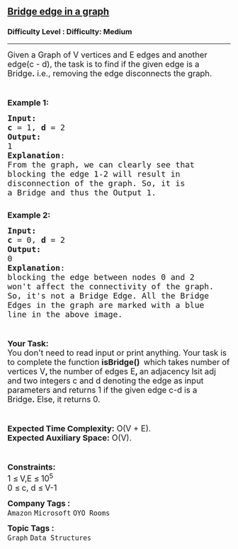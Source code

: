 <h2><a href="https://www.geeksforgeeks.org/problems/bridge-edge-in-graph/1?page=1&category=Graph&company=Amazon,Google&status=unsolved&sortBy=submissions">Bridge edge in a graph</a></h2><h3>Difficulty Level : Difficulty: Medium</h3><hr><div class="problems_problem_content__Xm_eO"><p><span style="font-size: 18px;">Given a&nbsp;Graph of V vertices and E edges and another edge(c -&nbsp;d), the task is to find if the given edge is a Bridge<strong>.</strong>&nbsp;i.e., removing the edge disconnects the graph.</span></p>
<p>&nbsp;</p>
<p><span style="font-size: 18px;"><strong>Example 1:</strong></span></p>
<pre><span style="font-size: 18px;"><strong>Input:</strong></span>
<img src="https://media.geeksforgeeks.org/img-practice/PROD/addEditProblem/700463/Web/Other/5a46c789-a956-4196-a62c-7a1bb9d16db2_1685086697.png" alt="">
<span style="font-size: 18px;"><strong>c</strong> = 1, <strong>d</strong> = 2</span>
<span style="font-size: 18px;"><strong>Output:</strong>
1
<strong>Explanation</strong>:</span>
<span style="font-size: 18px;">From the graph, we can clearly see that
blocking the edge 1-2 will result in 
disconnection of the graph. So, it is 
a Bridge<strong> </strong>and thus the Output 1.</span>

</pre>
<p><span style="font-size: 18px;"><strong>Example 2:</strong></span></p>
<pre><span style="font-size: 18px;"><strong>Input:</strong></span>
<img src="https://media.geeksforgeeks.org/img-practice/PROD/addEditProblem/700463/Web/Other/d443aa5e-21e9-47dc-a06e-dd99ea03fbc9_1685086698.png" alt="">
<span style="font-size: 18px;"><strong>c</strong> = 0, <strong>d</strong> = 2</span>
<span style="font-size: 18px;"><strong>Output:</strong>
0
<strong>Explanation</strong>:
</span><img src="https://media.geeksforgeeks.org/img-practice/PROD/addEditProblem/700463/Web/Other/8be4152b-afea-4c19-802c-ba1647da0cf9_1685086698.png" alt="">
<span style="font-size: 18px;">blocking the edge between nodes 0 and 2
won't affect the connectivity of the graph.
So, it's not a Bridge Edge. All the Bridge
Edges in the graph are marked with a blue
line in the above image.</span>
</pre>
<p>&nbsp;</p>
<p><span style="font-size: 18px;"><strong>Your Task:</strong><br>You don't need to read input or print anything. Your task is to complete the function&nbsp;<strong>isBridge()</strong>&nbsp;</span> <span style="font-size: 18px;">which takes number of vertices V<strong>, </strong>the number of edges&nbsp;E<strong>, </strong>an adjacency lsit adj and two integers c and d denoting the edge as input parameters&nbsp;and returns 1 if the given edge c-d is a Bridge<strong>.</strong>&nbsp;Else, it returns 0.</span></p>
<p>&nbsp;</p>
<p><span style="font-size: 18px;"><strong>Expected Time Complexity:</strong>&nbsp;O(V + E).<br><strong>Expected Auxiliary Space:</strong>&nbsp;O(V).</span></p>
<p>&nbsp;</p>
<p><span style="font-size: 18px;"><strong>Constraints:</strong><br>1 </span> <span style="font-size: 18px;">≤</span> <span style="font-size: 18px;"> V,E </span> <span style="font-size: 18px;">≤</span> <span style="font-size: 18px;"> 10<sup>5</sup><br>0 </span> <span style="font-size: 18px;">≤</span> <span style="font-size: 18px;"> c, d </span> <span style="font-size: 18px;">≤</span> <span style="font-size: 18px;"> V-1</span></p></div><p><span style=font-size:18px><strong>Company Tags : </strong><br><code>Amazon</code>&nbsp;<code>Microsoft</code>&nbsp;<code>OYO Rooms</code>&nbsp;<br><p><span style=font-size:18px><strong>Topic Tags : </strong><br><code>Graph</code>&nbsp;<code>Data Structures</code>&nbsp;